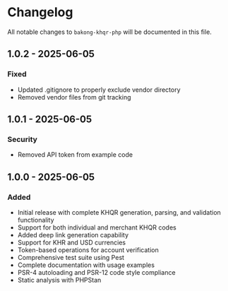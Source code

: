 # Changelog

All notable changes to `bakong-khqr-php` will be documented in this file.

## 1.0.2 - 2025-06-05

### Fixed

- Updated .gitignore to properly exclude vendor directory
- Removed vendor files from git tracking

## 1.0.1 - 2025-06-05

### Security

- Removed API token from example code

## 1.0.0 - 2025-06-05

### Added

- Initial release with complete KHQR generation, parsing, and validation functionality
- Support for both individual and merchant KHQR codes
- Added deep link generation capability
- Support for KHR and USD currencies
- Token-based operations for account verification
- Comprehensive test suite using Pest
- Complete documentation with usage examples
- PSR-4 autoloading and PSR-12 code style compliance
- Static analysis with PHPStan
